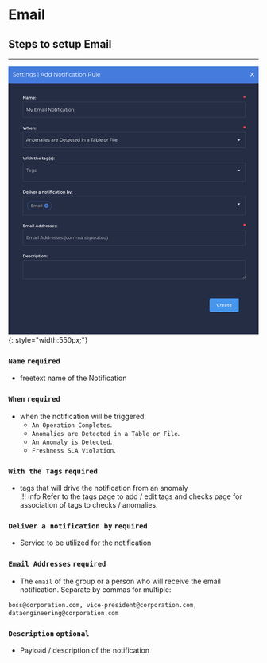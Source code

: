 # Email

## Steps to setup Email

---

![Screenshot](../../assets/notifications/services/email-notification.png){: style="width:550px;"}

### `Name` <spam id='required'>`required`</spam>

* freetext name of the Notification

### `When` <spam id='required'>`required`</spam>

* when the notification will be triggered:
    * `An Operation Completes`.
    * `Anomalies are Detected in a Table or File`.
    * `An Anomaly is Detected`.
    * `Freshness SLA Violation`.

### `With the Tags` <spam id='required'>`required`</spam>
* tags that will drive the notification from an anomaly   
!!! info
    Refer to the tags page to add / edit tags and checks page for association of tags to checks / anomalies.

### `Deliver a notification by` <spam id='required'>`required`</spam>
* Service to be utilized for the notification

### `Email Addresses` <spam id='required'>`required`</spam>
* The `email` of the group or a person who will receive the email notification. Separate by commas for multiple:

```text
boss@corporation.com, vice-president@corporation.com, dataengineering@corporation.com
```

### `Description` <spam id='required'>`optional`</spam>
* Payload / description of the notification
